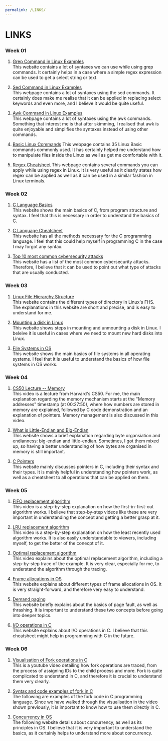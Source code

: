 ```yaml
---
permalink: /LINKS/
---
```


# LINKS

### Week 01

1. [Grep Command in Linux Examples](https://phoenixnap.com/kb/grep-command-linux-unix-examples)<br>
This website contains a lot of syntaxes we can use while using grep commands. It certainly helps in a case where a simple regex expression can be used to get a select string or text.

2. [Sed Command in Linux Examples](https://www.geeksforgeeks.org/sed-command-in-linux-unix-with-examples/)<br>
This webpage contains a lot of syntaxes using the sed commands. It certainly does make me realise that it can be applied in replacing select keywords and even more, and I believe it would be quite useful.

3. [Awk Command in Linux Examples](https://www.geeksforgeeks.org/awk-command-unixlinux-examples/)<br>
This webpage contains a lot of syntaxes using the awk commands. Something that interest me is that after skimming, I realised that awk is quite enjoyable and simplifies the syntaxes instead of using other commands.

6. [Basic Linux Commands](https://www.hostinger.com/tutorials/linux-commands)
This webpage contains 35 Linux Basic commands commonly used. It has certainly helped me understand how to manipulate files inside the Linux as well as get me comfortable with it.

7. [Regex Cheatsheet](https://www.rexegg.com/regex-quickstart.html)
This webpage contains several commands you can apply while using regex in Linux. It is very useful as it clearly states how regex can be applied as well as it can be used in a similar fashion in Linux terminals.

### Week 02
1. [C Language Basics](https://www.geeksforgeeks.org/c-language-set-1-introduction/)<br>
This website shows the main basics of C, from program structure and syntax. I feel that this is necessary in order to understand the basics of C.

2. [C Language Cheatsheet](https://www.tutorialspoint.com/cprogramming/index.htm)<br>
This website has all the methods necessary for the C programming language. I feel that this could help myself in programming C in the case I may forgot any syntax.

3. [Top 10 most common cybersecurity attacks](https://www.infocyte.com/blog/2019/05/01/cybersecurity-101-intro-to-the-top-10-common-types-of-cyber-security-attacks/)<br>
This website has a list of the most common cybersecurity attacks. Therefore, I believe that it can be used to point out what type of attacks that are usually conducted.

### Week 03
1. [Linux File Hierarchy Structure](https://www.geeksforgeeks.org/linux-file-hierarchy-structure/)<br>
This website contains the different types of directory in Linux's FHS. The explanations in this website are short and precise, and is easy to understand for me.

2. [Mounting a disk in Linux](https://www.makeuseof.com/tag/mounting-hard-disks-partitions-using-linux-command-line/)<br>
This website shows steps in mounting and unmounting a disk in Linux. I beleive it is useful in cases where we need to mount new hard disks into Linux.

3. [File Systems in OS](https://www.geeksforgeeks.org/file-systems-in-operating-system/)<br>
This website shows the main basics of file systems in all operating systems. I feel that it is useful to understand the basics of how file systems in OS works.

### Week 04
1. [CS50 Lecture -- Memory](https://www.youtube.com/watch?v=Fa6Jq0Iue3U&t=1670s)<br>
This video is a lecture from Harvard's CS50. For me, the main explanation regarding the memory mechanism starts at the "Memory addresses" timestamp (at 00:27:50), where how numbers are stored in memory are explained, followed by C code demonstration and an explanation of pointers. Memory management is also discussed in this video.

2. [What is Little-Endian and Big-Endian](https://www.section.io/engineering-education/what-is-little-endian-and-big-endian/)<br>
This website shows a brief explanation regarding byte organsiation and endianness: big-endian and little-endian. Sometimes, I got them mixed up, so having a better understanding of how bytes are organised in memory is still important.

3. [C Pointers](https://www.guru99.com/c-pointers.html)<br>
This website mainly discusses pointers in C, including their syntax and their types. It is mainly helpful in understanding how pointers work, as well as a cheatsheet to all operations that can be applied on them.

### Week 05
1. [FIFO replacement algorithm](https://www.youtube.com/watch?v=FWoMSiMep80)<br>
This video is a step-by-step explanation on how the first-in-first-out algorithm works. I believe that step-by-step videos like these are very important in understanding the concept and getting a better grasp at it.

2. [LRU replacement algorithm](https://www.youtube.com/watch?v=u23ROrlSK_g&t=524s)<br>
This video is a step-by-step explanation on how the least recently used algorithm works. It is also easily understandable to viewers, including myself, to get the better of the conecpt of it.

3. [Optimal replacement algorithm](https://www.youtube.com/watch?v=jeJIKKQcqpU&t=15s)<br>
This video explains about the optimal replacement algorithm, including a step-by-step trace of the example. It is very clear, especially for me, to understand the algorithm through the tracing.

4. [Frame allocations in OS](https://www.i2tutorials.com/os-introduction/os-allocation-of-frames-in-os/)<br>
This website explains about different types of frame allocations in OS. It is very straight-forward, and therefore very easy to understand.

5. [Demand paging](https://www.javatpoint.com/os-demand-paging)<br>
This website briefly explains about the basics of page fault, as well as thrashing. It is important to understand these two concepts before going into deeper topics.

6. [I/O operations in C](https://www.tutorialspoint.com/cprogramming/c_file_io.htm)<br>
This website explains about I/O operations in C. I believe that this cheatsheet might help in programming with C in the future.

### Week 06
1. [Visualisation of Fork operations in C](https://www.youtube.com/watch?v=QD9YKSg3wCc)<br>
This is a youtube video detailing how fork operations are traced, from the process of assigning IDs to the child process and more. Fork is quite complicated to understand in C, and therefore it is crucial to understand them very clearly.

2. [Syntax and code examples of fork in C](https://www.section.io/engineering-education/fork-in-c-programming-language/)<br>
The following are examples of the fork code in C programming language. Since we have walked through the visualisation in the video shown previously, it is important to know how to use them directly in C.

3. [Concurrency in OS](https://www.javatpoint.com/concurrency-in-operating-system)<br>
The following website details about concurrency, as well as its principles in OS. I believe that it is very important to understand the basics, as it certainly helps to understand more about concurrency.
